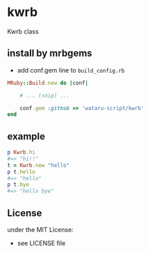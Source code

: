 # kwrb
Kwrb class
## install by mrbgems
- add conf.gem line to `build_config.rb`

```ruby
MRuby::Build.new do |conf|

    # ... (snip) ...

    conf.gem :github => 'wataru-script/kwrb'
end
```
## example
```ruby
p Kwrb.hi
#=> "hi!!"
t = Kwrb.new "hello"
p t.hello
#=> "hello"
p t.bye
#=> "hello bye"
```

## License
under the MIT License:
- see LICENSE file

